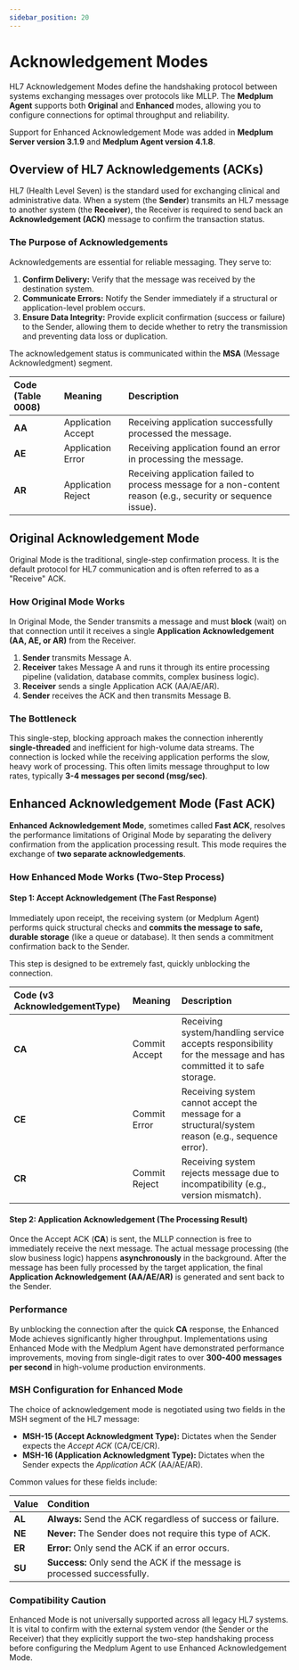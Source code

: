 ```yaml
---
sidebar_position: 20
---
```


# Acknowledgement Modes

HL7 Acknowledgement Modes define the handshaking protocol between systems exchanging messages over protocols like MLLP. The **Medplum Agent** supports both **Original** and **Enhanced** modes, allowing you to configure connections for optimal throughput and reliability.

Support for Enhanced Acknowledgement Mode was added in **Medplum Server version 3.1.9** and **Medplum Agent version 4.1.8**.

## Overview of HL7 Acknowledgements (ACKs)

HL7 (Health Level Seven) is the standard used for exchanging clinical and administrative data. When a system (the **Sender**) transmits an HL7 message to another system (the **Receiver**), the Receiver is required to send back an **Acknowledgement (ACK)** message to confirm the transaction status.

### The Purpose of Acknowledgements

Acknowledgements are essential for reliable messaging. They serve to:

1. **Confirm Delivery:** Verify that the message was received by the destination system.
2. **Communicate Errors:** Notify the Sender immediately if a structural or application-level problem occurs.
3. **Ensure Data Integrity:** Provide explicit confirmation (success or failure) to the Sender, allowing them to decide whether to retry the transmission and preventing data loss or duplication.

The acknowledgement status is communicated within the **MSA** (Message Acknowledgment) segment.

| Code (Table 0008\) | Meaning            | Description                                                                                                  |
| :----------------- | :----------------- | :----------------------------------------------------------------------------------------------------------- |
| **AA**             | Application Accept | Receiving application successfully processed the message.                                                    |
| **AE**             | Application Error  | Receiving application found an error in processing the message.                                              |
| **AR**             | Application Reject | Receiving application failed to process message for a non-content reason (e.g., security or sequence issue). |

## Original Acknowledgement Mode

Original Mode is the traditional, single-step confirmation process. It is the default protocol for HL7 communication and is often referred to as a "Receive" ACK.

### How Original Mode Works

In Original Mode, the Sender transmits a message and must **block** (wait) on that connection until it receives a single **Application Acknowledgement (AA, AE, or AR)** from the Receiver.

1. **Sender** transmits Message A.
2. **Receiver** takes Message A and runs it through its entire processing pipeline (validation, database commits, complex business logic).
3. **Receiver** sends a single Application ACK (AA/AE/AR).
4. **Sender** receives the ACK and then transmits Message B.

### The Bottleneck

This single-step, blocking approach makes the connection inherently **single-threaded** and inefficient for high-volume data streams. The connection is locked while the receiving application performs the slow, heavy work of processing. This often limits message throughput to low rates, typically **3-4 messages per second (msg/sec)**.

## Enhanced Acknowledgement Mode (Fast ACK)

**Enhanced Acknowledgement Mode**, sometimes called **Fast ACK**, resolves the performance limitations of Original Mode by separating the delivery confirmation from the application processing result. This mode requires the exchange of **two separate acknowledgements**.

### How Enhanced Mode Works (Two-Step Process)

#### Step 1: Accept Acknowledgement (The Fast Response)

Immediately upon receipt, the receiving system (or Medplum Agent) performs quick structural checks and **commits the message to safe, durable storage** (like a queue or database). It then sends a commitment confirmation back to the Sender.

This step is designed to be extremely fast, quickly unblocking the connection.

| Code (v3 AcknowledgementType) | Meaning       | Description                                                                                                    |
| :---------------------------- | :------------ | :------------------------------------------------------------------------------------------------------------- |
| **CA**                        | Commit Accept | Receiving system/handling service accepts responsibility for the message and has committed it to safe storage. |
| **CE**                        | Commit Error  | Receiving system cannot accept the message for a structural/system reason (e.g., sequence error).              |
| **CR**                        | Commit Reject | Receiving system rejects message due to incompatibility (e.g., version mismatch).                              |

#### Step 2: Application Acknowledgement (The Processing Result)

Once the Accept ACK (**CA**) is sent, the MLLP connection is free to immediately receive the next message. The actual message processing (the slow business logic) happens **asynchronously** in the background. After the message has been fully processed by the target application, the final **Application Acknowledgement (AA/AE/AR)** is generated and sent back to the Sender.

### Performance

By unblocking the connection after the quick **CA** response, the Enhanced Mode achieves significantly higher throughput. Implementations using Enhanced Mode with the Medplum Agent have demonstrated performance improvements, moving from single-digit rates to over **300-400 messages per second** in high-volume production environments.

### MSH Configuration for Enhanced Mode

The choice of acknowledgement mode is negotiated using two fields in the MSH segment of the HL7 message:

- **MSH-15 (Accept Acknowledgment Type):** Dictates when the Sender expects the _Accept ACK_ (CA/CE/CR).
- **MSH-16 (Application Acknowledgment Type):** Dictates when the Sender expects the _Application ACK_ (AA/AE/AR).

Common values for these fields include:

| Value  | Condition                                                                |
| :----- | :----------------------------------------------------------------------- |
| **AL** | **Always:** Send the ACK regardless of success or failure.               |
| **NE** | **Never:** The Sender does not require this type of ACK.                 |
| **ER** | **Error:** Only send the ACK if an error occurs.                         |
| **SU** | **Success:** Only send the ACK if the message is processed successfully. |

### Compatibility Caution

Enhanced Mode is not universally supported across all legacy HL7 systems. It is vital to confirm with the external system vendor (the Sender or the Receiver) that they explicitly support the two-step handshaking process before configuring the Medplum Agent to use Enhanced Acknowledgement Mode.
